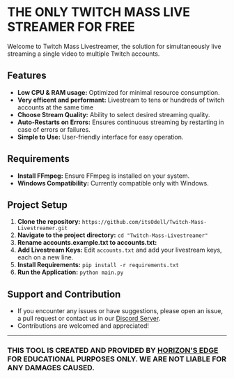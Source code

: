 # THE ONLY TWITCH MASS LIVE STREAMER FOR FREE

Welcome to Twitch Mass Livestreamer, the solution for simultaneously live streaming a single video to multiple Twitch accounts.

## Features
- **Low CPU & RAM usage:** Optimized for minimal resource consumption.
- **Very efficent and performant:** Livestream to tens or hundreds of twitch accounts at the same time
- **Choose Stream Quality:** Ability to select desired streaming quality.
- **Auto-Restarts on Errors:** Ensures continuous streaming by restarting in case of errors or failures.
- **Simple to Use:** User-friendly interface for easy operation.

## Requirements
- **Install FFmpeg:** Ensure FFmpeg is installed on your system.
- **Windows Compatibility:** Currently compatible only with Windows.

## Project Setup
1. **Clone the repository:** `https://github.com/itsOdell/Twitch-Mass-Livestreamer.git`
2. **Navigate to the project directory:** `cd "Twitch-Mass-Livestreamer"`
3. **Rename accounts.example.txt to accounts.txt:** 
4. **Add Livestream Keys:** Edit `accounts.txt` and add your livestream keys, each on a new line.
5. **Install Requirements:** `pip install -r requirements.txt`
6. **Run the Application:** `python main.py`

## Support and Contribution
- If you encounter any issues or have suggestions, please open an issue, a pull request or contact us in our [Discord Server](https://discord.gg/phunZWN4tT).
- Contributions are welcomed and appreciated!

---

### THIS TOOL IS CREATED AND PROVIDED BY [HORIZON'S EDGE](https://discord.gg/phunZWN4tT) FOR EDUCATIONAL PURPOSES ONLY. WE ARE NOT LIABLE FOR ANY DAMAGES CAUSED.
